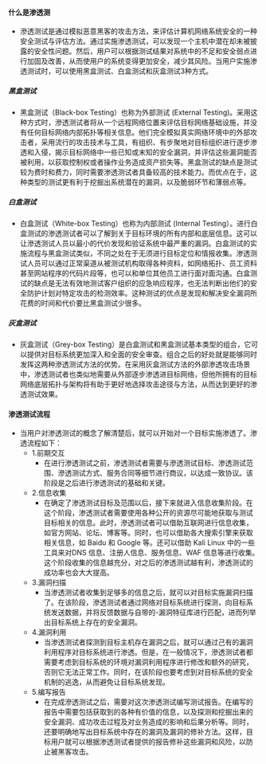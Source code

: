 #### 什么是渗透测
- 滲透测试是通过模拟恶意黑客的攻击方法，来评估计算机网络系统安全的一种安全测试与评估方法。通过实施渗透测试，可以发现一个主机中潜在却未被披露的安全性问题。然后，用户可以根据测试结果对系统中的不足和安全弱点进行加固及改善，从而使用户的系统变得更加安全，减少其风险。当用户实施渗透测试时，可以使用黑盒测试、白盒测试和灰盒测试3种方式。
##### 黑盒测试
- 黑盒测试（Black-box Testing）也称为外部测试 (External Testing)。采用这种方式时，滲透测试者将从一个远程网络位置来评估目标网络基础设施，并没有任何目标网络内部拓扑等相关信息。他们完全模拟真实网络环境中的外部攻击者，采用流行的攻击技术与工具，有组织、有步聚地对目标组织进行逐步渗透和入侵，揭示目标网络中一些已知或末知的安全漏洞，并评估这些漏洞能否被利用，以荻取控制权或者操作业务造成资产损失等。黑盒测试的缺点是测试较为费时和费力，同时需要渗透测试者具备较高的技术能力。而优点在于，这种类型的测试更有利于挖掘出系统潜在的漏洞，以及脆弱环节和薄弱点等。
##### 白盒测试
- 白盒测试（White-box Testing）也称为内部测试 (Internal Testing）。进行白盒测试的渗透测试者可以了解到关于目标环境的所有内部和底层信息。这可以让滲透测试人员以最小的代价发现和验证系统中最严重的漏洞。白盒测试的实施流程与黑盒测试类似，不同之处在于无须进行目标定位和情报收集。渗透测试人员可以通过正常渠道从被测试机构取得各种资料，如网络拓扑、员工资料甚至网站程序的代码片段等，也可以和单位其他员工进行面对面沟通。白盒测试的缺点是无法有效地测试客户组织的应急响应程序，也无法判断出他们的安全防护计划对特定攻击的检测效率。这种测试的优点是发现和解决安全漏洞所花费的时间和代价要比黑盒测试少很多。
##### 灰盒测试
- 灰盒测试（Grey-box Testing）是白盒测试和黑盒测试基本类型的组合，它可以提供对目标系统更加深入和全面的安全审查。组合之后的好处就是能够同时发挥这两种滲透测试方法的优势。在采用灰盒测试方法的外部渗透攻击场景中，渗透测试者也类似地需要从外部逐步渗透进目标网络，但他所拥有的目标网络底层拓扑与架构将有助于更好地选择攻击途径与方法，从而达到更好的渗透测试效果。

#### 渗透测试流程
- 当用户对渗透测试的概念了解清楚后，就可以开始对一个目标实施渗透了。渗透流程如下： 
  - 1.前期交互
    -  在进行渗透测试之前，渗透测试者需要与滲透测试目标、渗透测试范围、滲透测试方式、服务合同等细节进行商议，以达成一致协议。该阶段是之后进行渗透测试的基础和关键。
  - 2.信息收集
    - 在确定了渗透测试目标及范围以后，接下来就进入信息收集阶段。在这个阶段，渗透测试者需要使用各种公开的资源尽可能地获取与测试目标相关的信息。此时，滲透测试者可以借助互联网进行信息收集，如官方网站、论坛、博客等。同时，也可以借助各大搜索引擎来获取相关信息，如 Baidu 和 Google 等。还可以借助 Kali Linux 中的一些工具来对DNS 信息、注册人信息、服务信息、WAF 信息等进行收集。这个阶段收集的信息越充分，对之后的渗透测试越有利，渗透测试的成功率也会大大提高。
  - 3.漏洞扫描
    - 当渗透测试者收集到足够多的信息之后，就可以对目标实施漏洞扫描了。在该阶段，滲透测试者通过网络对目标系统进行探测，向目标系统发送数据，并将反馈数据与自带的-漏洞特征库进行匹配，进而列举出目标系统上存在的安全漏洞。
  - 4.漏洞利用
    - 当渗透测试者探测到目标主机存在漏洞之后，就可以通过己有的漏洞利用程序对目标系统进行渗透。但是，在一般情况下，滲透测试者都需要考虑到目标系统的环境对漏洞利用程序进行修改和额外的研究，否则它无法正常工作。同时，在该阶段也要考虑到对目标系统的安全机制的逃逸，从而避免让目标系统发现。
  - 5.编写报告
    - 在完成滲透测试之后，需要对这次渗透测试编写测试报告。在编写的报告中需要包括获取到的各种有价值的信息，以及探测和挖掘出来的安全漏洞、成功攻击过程及对业务造成的影响和后果分析等。同时，还要明确地写出目标系统中存在的漏洞及漏洞的修补方法。这样，目标用户就可以根据渗透测试者提供的报告修补这些漏洞和风险，以防止被黑客攻击。